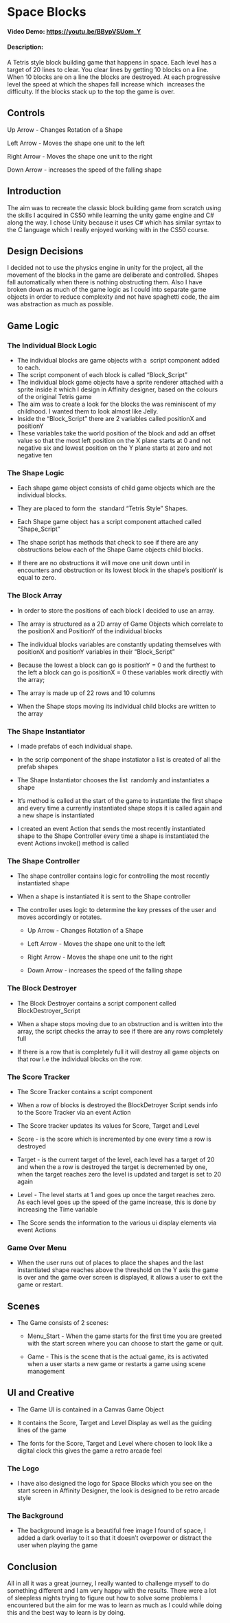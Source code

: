 # Space Blocks

#### Video Demo:  https://youtu.be/BBypVSUom_Y

#### Description:
A Tetris style block building game that happens in space. Each level has a target of 20 lines to clear. You clear lines by getting 10 blocks on a line. When 10 blocks are on a line the blocks are destroyed. At each progressive level the speed at which the shapes fall increase which  increases the difficulty. If the blocks stack up to the top the game is over.


## Controls

Up Arrow - Changes Rotation of a Shape

Left Arrow - Moves the shape one unit to the left

Right Arrow - Moves the shape one unit to the right

Down Arrow - increases the speed of the falling shape


## Introduction

The aim was to recreate the classic block building game from scratch using the skills I acquired in CS50 while learning the unity game engine and C# along the way. I chose Unity because it uses C# which has similar syntax to the C language which I really enjoyed working with in the CS50 course.


## Design Decisions

I decided not to use the physics engine in unity for the project, all the movement of the blocks in the game are deliberate and controlled. Shapes fall automatically when there is nothing obstructing them. Also I have broken down as much of the game logic as I could into separate game objects in order to reduce complexity and not have spaghetti code, the aim was abstraction as much as possible.


## Game Logic

### The Individual Block Logic

* The individual blocks are game objects with a  script component added to each.
* The script component of each block is called “Block\_Script”
* The individual block game objects have a sprite renderer attached with a sprite inside it which I design in Affinity designer, based on the colours of the original Tetris game
* The aim was to create a look for the blocks the was reminiscent of my childhood. I wanted them to look almost like Jelly.
* Inside the “Block\_Script” there are 2 variables called positionX and positionY
* These variables take the world position of the block and add an offset value so that the most left position on the X plane starts at 0 and not negative six and lowest position on the Y plane starts at zero and not negative ten

### The Shape Logic

* Each shape game object consists of child game objects which are the individual blocks.

* They are placed to form the  standard “Tetris Style” Shapes.

* Each Shape game object has a script component attached called “Shape\_Script”

* The shape script has methods that check to see if there are any obstructions below each of the Shape Game objects child blocks.

* If there are no obstructions it will move one unit down until in encounters and obstruction or its lowest block in the shape’s positionY is equal to zero.

### The Block Array

* In order to store the positions of each block I decided to use an array.

* The array is structured as a 2D array of Game Objects which correlate to the positionX and PositionY of the individual blocks

* The individual blocks variables are constantly updating themselves with positionX and positionY variables in their “Block\_Script”

* Because the lowest a block can go is positionY = 0 and the furthest to the left a block can go is positionX = 0 these variables work directly with the array;

* The array is made up of 22 rows and 10 columns

* When the Shape stops moving its individual child blocks are written to the array

###  The Shape Instantiator

* I made prefabs of each individual shape.

* In the scrip component of the shape instatiator a list is created of all the prefab shapes

* The Shape Instantiator chooses the list  randomly and instantiates a shape

* It’s method is called at the start of the game to instantiate the first shape and every time a currently instantiated shape stops it is called again and a new shape is instantiated

* I created an event Action that sends the most recently instantiated shape to the Shape Controller every time a shape is instantiated the event Actions invoke() method is called

### The Shape Controller

* The shape controller contains logic for controlling the most recently instantiated shape

* When a shape is instantiated it is sent to the Shape controller

* The controller uses logic to determine the key presses of the user and moves accordingly or rotates.

  * Up Arrow - Changes Rotation of a Shape

  * Left Arrow - Moves the shape one unit to the left

  * Right Arrow - Moves the shape one unit to the right

  * Down Arrow - increases the speed of the falling shape

### The Block Destroyer

* The Block Destroyer contains a script component called BlockDestroyer\_Script

* When a shape stops moving due to an obstruction and is written into the array, the script checks the array to see if there are any rows completely full

* If there is a row that is completely full it will destroy all game objects on that row I.e the individual blocks on the row.

### The Score Tracker

*  The Score Tracker contains a script component

* When a row of blocks is destroyed the BlockDetroyer Script sends info to the Score Tracker via an event Action

*  The Score tracker updates its values for Score, Target and Level

  * Score - is the score which is incremented by one every time a row is destroyed

  * Target - is the current target of the level, each level has a target of 20 and when the a row is destroyed the target is decremented by one, when the target reaches zero the level is updated and target is set to 20 again

  * Level - The level starts at 1 and goes up once the target reaches zero. As each level goes up the speed of the game increase, this is done by increasing the Time variable

* The Score sends the information to the various ui display elements via event Actions

  

### Game Over Menu

*  When the user runs out of places to place the shapes and the last instantiated shape reaches above the threshold on the Y axis the game is over and the game over screen is displayed, it allows a user to exit the game or restart.


## Scenes

* The Game consists of 2 scenes:

  * Menu\_Start - When the game starts for the first time you are greeted with the start screen where you can choose to start the game or quit.

  * Game - This is the scene that is the actual game, its is activated when a user starts a new game or restarts a game using scene management

## UI and Creative

* The Game UI is contained in a Canvas Game Object

* It contains the Score, Target and Level Display as well as the guiding lines of the game

* The fonts for the Score, Target and Level where chosen to look like a digital clock this gives the game a retro arcade feel

### The Logo

* I have also designed the logo for Space Blocks which you see on the start screen in Affinity Designer, the look is designed to be retro arcade style

### The Background

* The background image is a beautiful free image I found of space, I added a dark overlay to it so that it doesn’t overpower or distract the user when playing the game

## Conclusion

All in all it was a great journey, I really wanted to challenge myself to do something different and I am very happy with the results. There were a lot of sleepless nights trying to figure out how to solve some problems I encountered but the aim for me was to learn as much as I could while doing this and the best way to learn is by doing.

